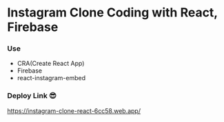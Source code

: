 # Instagram Clone Coding with React, Firebase

### Use
 * CRA(Create React App)
 * Firebase
 * react-instagram-embed


### Deploy Link 😎
https://instagram-clone-react-6cc58.web.app/